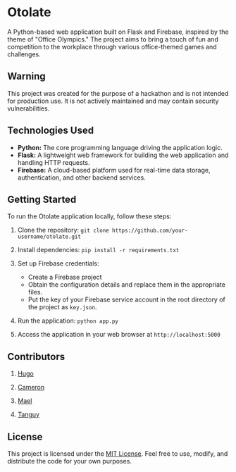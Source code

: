 # Otolate

A Python-based web application built on Flask and Firebase, inspired by the theme of "Office Olympics." The project aims to bring a touch of fun and competition to the workplace through various office-themed games and challenges.

## Warning 
This project was created for the purpose of a hackathon and is not intended for production use. It is not actively maintained and may contain security vulnerabilities.

## Technologies Used

- **Python:** The core programming language driving the application logic.
- **Flask:** A lightweight web framework for building the web application and handling HTTP requests.
- **Firebase:** A cloud-based platform used for real-time data storage, authentication, and other backend services.

## Getting Started

To run the Otolate application locally, follow these steps:

1. Clone the repository: `git clone https://github.com/your-username/otolate.git`
2. Install dependencies: `pip install -r requirements.txt`
3. Set up Firebase credentials:
   - Create a Firebase project
   - Obtain the configuration details and replace them in the appropriate files.
   - Put the key of your Firebase service account in the root directory of the project as `key.json`. 

4. Run the application: `python app.py`
5. Access the application in your web browser at `http://localhost:5000`

## Contributors

1. [Hugo](https://github.com/humag18)

2. [Cameron](https://github.com/n-kmron)

3. [Mael](https://github.com/palpalmall)

4. [Tanguy](https://github.com/Tanguyvans)

## License

This project is licensed under the [MIT License](LICENSE). Feel free to use, modify, and distribute the code for your own purposes.
